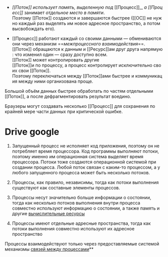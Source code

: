 -   _[[Поток]]_ _использует_ _память,_ _выделенную_ _под_ [[Процесс]],_ _а_ _[[Процесс]]_ занимает _отдельное_ _место_ _в_ _памяти_. 
Поэтому [[Поток]] создаются и завершаются быстрее ([[ОС]] не нужно каждый раз выделять им новое адресное пространство, а потом высвобождать его).
    
-   [[Процесс]] работают каждый со своими данными — обмениваются они через механизм ==_межпроцессного_ _взаимодействия_==. 
[[Поток]] обращаются к данным и [[Ресурс]]ам друг друга напрямую: что изменил один — сразу доступно всем. 
[[Поток]] может контролировать другие [[Поток]]и по процессу, а процесс контролирует исключительно своих свои [[Поток]]. 
Поэтому переключаться между [[Поток]]ами быстрее и коммуникация между ними организована проще.
    
Большой объём данных быстрее обработать по частям отдельными [[Поток]], а после дефрагментировать результат воедино.

Браузеры могут создавать несколько [[Процесс]] для сохранения по крайней мере части данных при критической ошибке.


# Drive google

1.  Запущенный процесс не исполняет код приложения, поэтому он не потребляет время процессора. Код программы выполняют потоки, поэтому именно им операционная система выделяет время процессора. Потоки тоже создаются операционной системой при создании процесса. Любой поток связан с каким-то процессом, а у любого запущенного процесса может быть несколько потоков.
    

2.  Процессы, как правило, независимы, тогда как потоки выполнения существуют как составные элементы процессов.
    

3.  Процессы несут значительно больше информации о состоянии, тогда как несколько потоков выполнения внутри процесса совместно используют информацию о состоянии, а также память и другие [вычислительные ресурсы](http://ru.wikipedia.org/wiki/%D0%92%D1%8B%D1%87%D0%B8%D1%81%D0%BB%D0%B8%D1%82%D0%B5%D0%BB%D1%8C%D0%BD%D1%8B%D0%B5_%D1%80%D0%B5%D1%81%D1%83%D1%80%D1%81%D1%8B)
    

4.  Процессы имеют отдельные адресные пространства, тогда как потоки выполнения совместно используют их адресное пространство
    
Процессы взаимодействуют только через предоставляемые системой механизмы [связей между процессами](http://ru.wikipedia.org/wiki/%D0%9C%D0%B5%D0%B6%D0%BF%D1%80%D0%BE%D1%86%D0%B5%D1%81%D1%81%D0%BD%D0%BE%D0%B5_%D0%B2%D0%B7%D0%B0%D0%B8%D0%BC%D0%BE%D0%B4%D0%B5%D0%B9%D1%81%D1%82%D0%B2%D0%B8%D0%B5)**